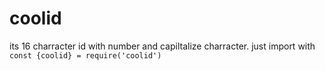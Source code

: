 # coolid
its 16 charracter id with number and capiltalize charracter.
just import with
`const {coolid} = require('coolid')`
